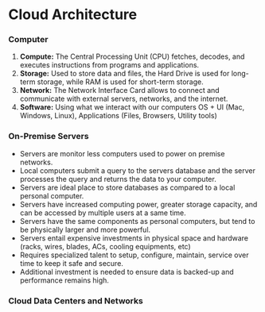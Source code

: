 # **Cloud Architecture**

### **Computer**

1. **Compute:** The Central Processing Unit (CPU) fetches, decodes, and executes instructions from programs and applications.
2. **Storage:** Used to store data and files, the Hard Drive is used for long-term storage, while RAM is used for short-term storage.
3. **Network:** The Network Interface Card allows to connect and communicate with external servers, networks, and the internet.
4. **Software:** Using what we interact with our computers OS + UI (Mac, Windows, Linux), Applications (Files, Browsers, Utility tools)

### **On-Premise Servers**
- Servers are monitor less computers used to power on premise networks.
- Local computers submit a query to the servers database and the server processes the query and returns the data to your computer.
- Servers are ideal place to store databases as compared to a local personal computer.
- Servers have increased computing power, greater storage capacity, and can be accessed by multiple users at a same time.
- Servers have the same components as personal computers, but tend to be physically larger and more powerful.
- Servers entail expensive investments in physical space and hardware (racks, wires, blades, ACs, cooling equipments, etc)
- Requires specialized talent to setup, configure, maintain, service over time to keep it safe and secure.
- Additional investment is needed to ensure data is backed-up and performance remains high.

### **Cloud Data Centers and Networks**
